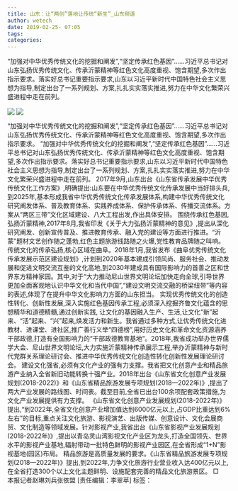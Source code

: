 ```yaml
---
title: 山东：让“两创”落地让传统“新生”_山东频道
author: wetech
date: 2019-02-25- 07:05
tags: 
categories: 
---
```

“加强对中华优秀传统文化的挖掘和阐发”,“坚定传承红色基因”……习近平总书记对山东弘扬优秀传统文化、传承沂蒙精神等红色文化高度重视、饱含期望,多次作出指示要求。落实好总书记重要指示要求,山东以习近平新时代中国特色社会主义思想为指导,制定出台了一系列规划、方案,扎扎实实落实推进,努力在中华文化繁荣兴盛进程中走在前列。
<!-- more -->
                
<img align="center" border="0" src="http://p2.ifengimg.com/fck/2019_09/86397f4813e0825_w774_h344.jpg" />
                
<img align="center" border="0" src="http://p2.ifengimg.com/a/2016/0810/204c433878d5cf9size1_w16_h16.png" />
            
“加强对中华优秀传统文化的挖掘和阐发”,“坚定传承红色基因”……习近平总书记对山东弘扬优秀传统文化、传承沂蒙精神等红色文化高度重视、饱含期望,多次作出指示要求。
“加强对中华优秀传统文化的挖掘和阐发”,“坚定传承红色基因”……习近平总书记对山东弘扬优秀传统文化、传承沂蒙精神等红色文化高度重视、饱含期望,多次作出指示要求。落实好总书记重要指示要求,山东以习近平新时代中国特色社会主义思想为指导,制定出台了一系列规划、方案,扎扎实实落实推进,努力在中华文化繁荣兴盛进程中走在前列。
2017年9月,山东出台《山东省传承发展中华优秀传统文化工作方案》,明确提出:山东要在中华优秀传统文化传承发展中当好排头兵,到2025年,基本形成我省中华优秀传统文化传承发展体系,构建中华优秀传统文化研究阐发体系、普及教育体系、实践养成体系、保护传承体系、传播交流体系。方案从“两区三带”文化区域建设、八大工程出发,作出具体安排。
围绕传承红色基因,弘扬沂蒙精神,2017年8月,我省印发《关于大力弘扬沂蒙精神的意见》,提出从深化研究阐发、创新宣传普及、推进教育传承、融入党的建设等方面进行推进。“沂蒙”题材文艺创作随之蓬勃,红色主题旅游线路随之火爆,党性教育品牌随之叫响。
传统文化的传承弘扬,核心区域在曲阜。2018年1月,我省发布《曲阜优秀传统文化传承发展示范区建设规划》,计划到2020年基本建成引领风尚、服务社会、推动发展和促进文明交流互鉴的文化高地,到2030年建成具有国际影响力的首善之区和世界东方精神家园。其中,对于“大力推动尼山世界文明论坛加快走向全球,引导世界更加全面客观地认识中华文化和当代中国”,“建设文明交流交融的桥梁纽带”等内容的表述,体现了在提升中华文化影响力方面的山东担当。
实现优秀传统文化的创造性转化、创新性发展,深入实施红色基因传承工程,必须深入挖掘齐鲁文化蕴含的思想精华和道德精髓,通过创新实践,
让文化的基因融入生产、生活,让文化“新”起来、“活”起来、“兴”起来,焕发活力和新生。我省通过多种方式,让优秀传统文化进教材、进课堂、进社区,推广善行义举“四德榜”,用好历史文化和革命文化资源涵养干部政德,打造有全国影响力的“干部政德教育基地”。2018年,我省成功举办世界儒学大会、尼山世界文明论坛,大力实施沂蒙精神传承展示工程,举办沂蒙精神与新时代党群关系理论研讨会、推进中华优秀传统文化创造性转化创新性发展理论研讨会。
建设文化强省,必须有文化产业的强有力支撑。我省把文化创意产业和精品旅游产业纳入全省新旧动能转换十强产业。2018年出台《山东省文化创意产业发展规划(2018-2022)》和《山东省精品旅游发展专项规划(2018—2022年)》,提出了两大产业发展的路线图、时间表。截至目前,全省已出台100余项配套政策措施,为文化产业发展提供有力支撑。
《山东省文化创意产业发展规划(2018-2022年)》提出,“到2022年,全省文化创意产业增加值达到6000亿元以上,占GDP比重达到6%左右”的目标,重点关注文化旅游、影视演艺、出版传媒、创意设计、文化会展商贸、文化制造等领域发展。针对影视产业,我省出台《山东省影视产业发展规划(2018-2022年)》,提出以青岛灵山湾影视文化产业区为龙头,打造全国领先、世界水平的影视产业基地,辐射带动一批特色鲜明的影视产业园区,在全省形成“1+N”影视基地(园区)布局。
精品旅游是高质量发展的要求。《山东省精品旅游发展专项规划(2018—2022年)》提出,到2022年,力争文化旅游行业营业收入达400亿元以上,在全省打造300个以上文化主题鲜明、设施配套完善的精品文化旅游景区。
□　本报记者赵琳刘兵张依盟
[责任编辑：李翠苹]
标签：
 
             
